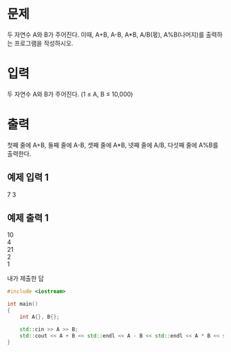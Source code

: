 문제
====
두 자연수 A와 B가 주어진다. 이때, A+B, A-B, A*B, A/B(몫), A%B(나머지)를 출력하는 프로그램을 작성하시오. 

입력
====
두 자연수 A와 B가 주어진다. (1 ≤ A, B ≤ 10,000)

출력
====
첫째 줄에 A+B, 둘째 줄에 A-B, 셋째 줄에 A*B, 넷째 줄에 A/B, 다섯째 줄에 A%B를 출력한다.

예제 입력 1 
------
7 3

예제 출력 1 
-------
10   
4   
21   
2   
1

내가 제출한 답
```cpp
#include <iostream>

int main()
{
	int A{}, B{};

	std::cin >> A >> B;
	std::cout << A + B << std::endl << A - B << std::endl << A * B << std::endl << A / B << std::endl << A % B;
}
```
